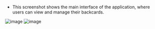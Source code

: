 - This screenshot shows the main interface of the application, where users can view and manage their backcards.
  
![image](https://github.com/Suyog-Rijal/BankCard-Management-system-JAVA-SWING/assets/115134619/9c6c6244-dc30-4c9c-8e43-9ab1e7d2b5e7)
![image](https://github.com/Suyog-Rijal/BankCard-Management-system-JAVA-SWING/assets/115134619/8c783d3f-278d-49d7-8975-7c84de0a69e9)
